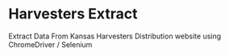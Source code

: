 # Harvesters Extract
Extract Data From Kansas Harvesters Distribution website using ChromeDriver /  Selenium

